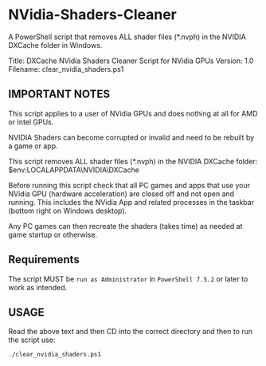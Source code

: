 # NVidia-Shaders-Cleaner
A PowerShell script that removes ALL shader files (*.nvph) in the NVIDIA DXCache folder in Windows.

Title: DXCache NVidia Shaders Cleaner Script for NVidia GPUs
Version: 1.0
Filename: clear_nvidia_shaders.ps1

## IMPORTANT NOTES

This script applies to a user of NVidia GPUs and does nothing at all
for AMD or Intel GPUs.

NVIDIA Shaders can become corrupted or invalid and need to be rebuilt
by a game or app.

This script removes ALL shader files (*.nvph) in the NVIDIA DXCache folder:
$env:LOCALAPPDATA\NVIDIA\DXCache

Before running this script check that all PC games and apps that use your
NVidia GPU (hardware acceleration) are closed off and not open and running.
This includes the NVidia App and related processes in the
taskbar (bottom right on Windows desktop).

Any PC games can then recreate the shaders (takes time) as needed
at game startup or otherwise.

## Requirements
The script MUST be `run as Administrator` in `PowerShell 7.5.2` or later to work
as intended.

## USAGE

Read the above text and then CD into the correct directory and then to
run the script use:

`./clear_nvidia_shaders.ps1`
